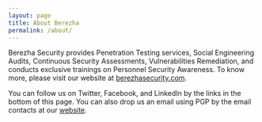 ```yaml
---
layout: page
title: About Berezha
permalink: /about/
---
```

Berezha Security provides Penetration Testing services, Social Engineering Audits, Continuous Security Assessments, Vulnerabilities Remediation, and conducts exclusive trainings on Personnel Security Awareness. To know more, please visit our website at [berezhasecurity.com](https://berezhasecurity.com).

You can follow us on Twitter, Facebook, and LinkedIn by the links in the bottom of this page. You can also drop us an email using PGP by the email contacts at our [website](https://berezhasecurity.com/#contacts).
